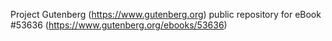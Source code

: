 Project Gutenberg (https://www.gutenberg.org) public repository for
eBook #53636 (https://www.gutenberg.org/ebooks/53636)
